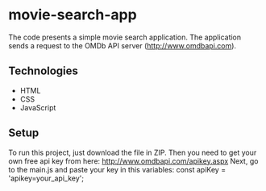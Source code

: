 # movie-search-app

The code presents a simple movie search application. The application sends a request to the OMDb API server (http://www.omdbapi.com).  

## Technologies
* HTML
* CSS
* JavaScript

## Setup
To run this project, just download the file in ZIP. Then you need to get your own free api key from here: http://www.omdbapi.com/apikey.aspx
Next, go to the main.js and paste your key in this variables:
const apiKey = 'apikey=your_api_key'; 

